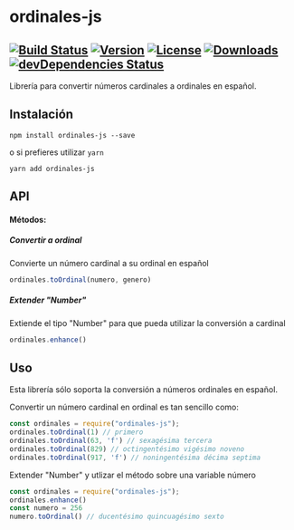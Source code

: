 # ordinales-js
[![Build Status](https://travis-ci.org/AndresSaa/ordinales-js.svg?branch=master)](https://travis-ci.org/AndresSaa/ordinales-js)
[![Version](https://img.shields.io/npm/v/ordinales-js.svg)](https://www.npmjs.com/package/ordinales-js)
[![License](https://img.shields.io/npm/l/ordinales-js.svg)](https://www.npmjs.com/package/ordinales-js)
[![Downloads](https://img.shields.io/npm/dm/ordinales-js.svg)](https://npmcharts.com/compare/ordinales-js?minimal=true)
[![devDependencies Status](https://david-dm.org/AndresSaa/ordinales-js/dev-status.svg)](https://david-dm.org/AndresSaa/ordinales-js?type=dev)
---
Librería para convertir números cardinales a ordinales en español.

## Instalación
```
npm install ordinales-js --save
```
o si prefieres utilizar `yarn`
```
yarn add ordinales-js
```

## API
#### Métodos:
##### Convertir a ordinal
Convierte un número cardinal a su ordinal en español
```javascript
ordinales.toOrdinal(numero, genero)
```
##### Extender "Number"
Extiende el tipo "Number" para que pueda utilizar la conversión a cardinal
```javascript
ordinales.enhance()
```

## Uso
Esta librería sólo soporta la conversión a números ordinales en español.

Convertir un número cardinal en ordinal es tan sencillo como:
```javascript
const ordinales = require("ordinales-js");
ordinales.toOrdinal(1) // primero
ordinales.toOrdinal(63, 'f') // sexagésima tercera
ordinales.toOrdinal(829) // octingentésimo vigésimo noveno
ordinales.toOrdinal(917, 'f') // noningentésima décima septima
```

Extender "Number" y utlizar el método sobre una variable número
```javascript
const ordinales = require("ordinales-js");
ordinales.enhance()
const numero = 256
numero.toOrdinal() // ducentésimo quincuagésimo sexto
```